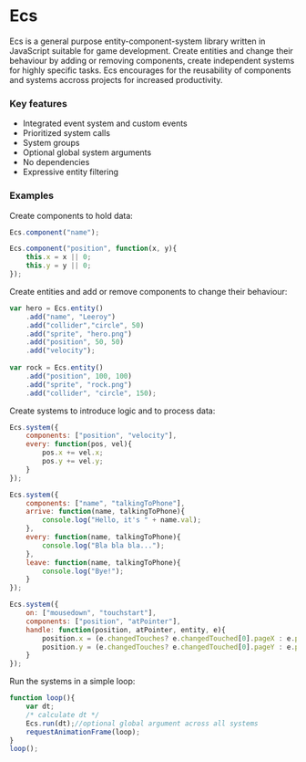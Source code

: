 # Ecs
 Ecs is a general purpose entity-component-system library written in JavaScript suitable for game development. Create entities and change their behaviour by adding or removing components, create independent systems for highly specific tasks. Ecs encourages for the reusability of components and systems accross projects for increased productivity.
### Key features
 - Integrated event system and custom events
 - Prioritized system calls
 - System groups
 - Optional global system arguments
 - No dependencies
 - Expressive entity filtering

### Examples

Create components to hold data:
```javascript
Ecs.component("name");

Ecs.component("position", function(x, y){
    this.x = x || 0;
    this.y = y || 0;
});
```
Create entities and add or remove components to change their behaviour:
```javascript
var hero = Ecs.entity()
    .add("name", "Leeroy")
    .add("collider","circle", 50)
    .add("sprite", "hero.png")
    .add("position", 50, 50)
    .add("velocity");
    
var rock = Ecs.entity()
    .add("position", 100, 100)
    .add("sprite", "rock.png")
    .add("collider", "circle", 150);
```
Create systems to introduce logic and to process data:
```javascript
Ecs.system({
    components: ["position", "velocity"],
    every: function(pos, vel){
        pos.x += vel.x;
        pos.y += vel.y;
    }
});

Ecs.system({
    components: ["name", "talkingToPhone"],
    arrive: function(name, talkingToPhone){
        console.log("Hello, it's " + name.val);
    },
    every: function(name, talkingToPhone){
        console.log("Bla bla bla...");
    },
    leave: function(name, talkingToPhone){
        console.log("Bye!");
    }
});

Ecs.system({
    on: ["mousedown", "touchstart"],
    components: ["position", "atPointer"],
    handle: function(position, atPointer, entity, e){
        position.x = (e.changedTouches? e.changedTouched[0].pageX : e.pageX);
        position.y = (e.changedTouches? e.changedTouched[0].pageY : e.pageY);
    }
});
```
Run the systems in a simple loop:
```javascript
function loop(){
    var dt;
    /* calculate dt */
    Ecs.run(dt);//optional global argument across all systems
    requestAnimationFrame(loop);
}
loop();
```
